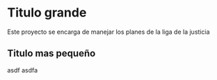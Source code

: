 # Titulo grande

Este proyecto se encarga de manejar los planes de la liga de la justicia

## Titulo mas pequeño
asdf
asdfa

